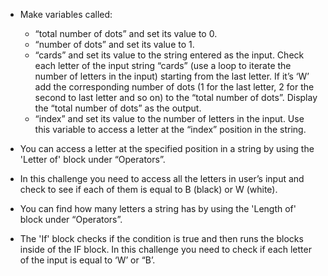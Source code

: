 -   Make variables called:

    -   “total number of dots” and set its value to 0.
    -   “number of dots” and set its value to 1.
    -   “cards” and set its value to the string entered as the input.
        Check each letter of the input string “cards” (use a loop to iterate
        the number of letters in the input) starting from the last letter.
        If it’s ‘W’ add the corresponding number of dots (1 for the last
        letter, 2 for the second to last letter and so on) to the “total
        number of dots”.
        Display the “total number of dots” as the output.
    -   “index” and set its value to the number of letters in the input.
        Use this variable to access a letter at the “index” position in the
        string.

-   You can access a letter at the specified position in a string by using
    the 'Letter of' block under “Operators”.

-   In this challenge you need to access all the letters in user’s input and
    check to see if each of them is equal to B (black) or W (white).

-   You can find how many letters a string has by using the
    'Length of' block under “Operators”.

-   The 'If' block checks if the condition is true and then
    runs the blocks inside of the IF block.
    In this challenge you need to check if each letter of the input is equal
    to ‘W’ or “B’.

